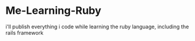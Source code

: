 # Me-Learning-Ruby
i'll publish everything i code while learning the ruby language, including the rails framework
